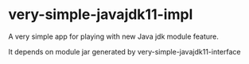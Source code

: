 # very-simple-javajdk11-impl
A very simple app for playing with new Java jdk module feature.

It depends on module jar generated by very-simple-javajdk11-interface
